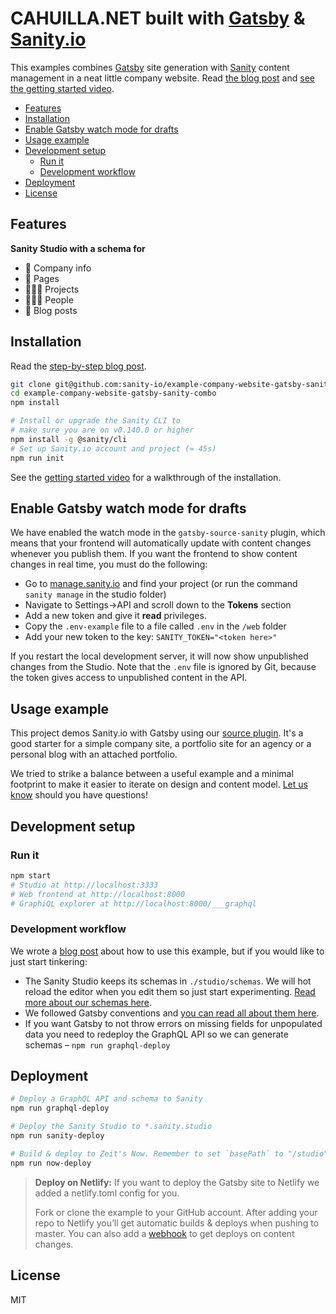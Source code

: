 # CAHUILLA.NET built with [Gatsby](https://www.gatsbyjs.org/) & [Sanity.io](https://www.sanity.io)

This examples combines [Gatsby](https://www.gatsbyjs.org/) site generation with [Sanity](https://www.sanity.io) content management in a neat little company website. Read [the blog post](https://www.sanity.io/blog/get-started-with-gatsby-and-structured-content) and [see the getting started video](https://www.youtube.com/watch?v=qU4lFYp3KiQ).

- [Features](#features)
- [Installation](#installation)
- [Enable Gatsby watch mode for drafts](#enable-gatsby-watch-mode-for-drafts)
- [Usage example](#usage-example)
- [Development setup](#development-setup)
  - [Run it](#run-it)
  - [Development workflow](#development-workflow)
- [Deployment](#deployment)
- [License](#license)

## Features

**Sanity Studio with a schema for**
  * 🏢 Company info
  * 📃 Pages
  * 👨🏼‍🎨 Projects
  * 👩🏾‍💻 People
  * 📰 Blog posts

## Installation

Read the [step-by-step blog post](https://www.sanity.io/blog/how-to-quickly-set-up-a-gatsby-js-jamstack-website-with-a-headless-cms).

```sh
git clone git@github.com:sanity-io/example-company-website-gatsby-sanity-combo.git
cd example-company-website-gatsby-sanity-combo
npm install

# Install or upgrade the Sanity CLI to
# make sure you are on v0.140.0 or higher
npm install -g @sanity/cli
# Set up Sanity.io account and project (≈ 45s)
npm run init

```

See the [getting started video](https://www.youtube.com/watch?v=qU4lFYp3KiQ) for a walkthrough of the installation.

## Enable Gatsby watch mode for drafts

We have enabled the watch mode in the `gatsby-source-sanity` plugin, which means that your frontend will automatically update with content changes whenever you publish them. If you want the frontend to show content changes in real time, you must do the following:

* Go to [manage.sanity.io](https://manage.sanity.io) and find your project (or run the command `sanity manage` in the studio folder)
* Navigate to Settings->API and scroll down to the **Tokens** section
* Add a new token and give it **read** privileges.
* Copy the `.env-example` file to a file called `.env` in the `/web` folder
* Add your new token to the key: `SANITY_TOKEN="<token here>"`

If you restart the local development server, it will now show unpublished changes from the Studio. Note that the `.env` file is ignored by Git, because the token gives access to unpublished content in the API.

## Usage example

This project demos Sanity.io with Gatsby using our [source plugin](https://www.gatsbyjs.org/packages/gatsby-source-sanity). It's a good starter for a simple company site, a portfolio site for an agency or a personal blog with an attached portfolio.

We tried to strike a balance between a useful example and a minimal footprint to make it easier to iterate on design and content model. [Let us know](https://slack.sanity.io) should you have questions!

## Development setup

### Run it

```sh
npm start
# Studio at http://localhost:3333
# Web frontend at http://localhost:8000
# GraphiQL explorer at http://localhost:8000/___graphql
```




### Development workflow

We wrote a [blog post](https://www.sanity.io/blog/get-started-with-gatsby-and-structured-content) about how to use this example, but if you would like to just start tinkering:

- The Sanity Studio keeps its schemas in `./studio/schemas`. We will hot reload the editor when you edit them so just start experimenting. [Read more about our schemas here](https://www.sanity.io/docs/content-studio/the-schema).
- We followed Gatsby conventions and [you can read all about them here](https://www.gatsbyjs.org/tutorial/).
- If you want Gatsby to not throw errors on missing fields for unpopulated data you need to redeploy the GraphQL API so we can generate schemas – `npm run graphql-deploy`


## Deployment

```sh
# Deploy a GraphQL API and schema to Sanity
npm run graphql-deploy

# Deploy the Sanity Studio to *.sanity.studio
npm run sanity-deploy

# Build & deploy to Zeit's Now. Remember to set `basePath` to "/studio" in sanity.json
npm run now-deploy
```

> **Deploy on Netlify:** If you want to deploy the Gatsby site to Netlify we added a netlify.toml config for you.
>
> Fork or clone the example to your GitHub account. After adding your repo to Netlify you’ll get automatic builds & deploys when pushing to master. You can also add a [webhook](https://www.sanity.io/docs/webhooks) to get deploys on content changes.

## License

MIT
